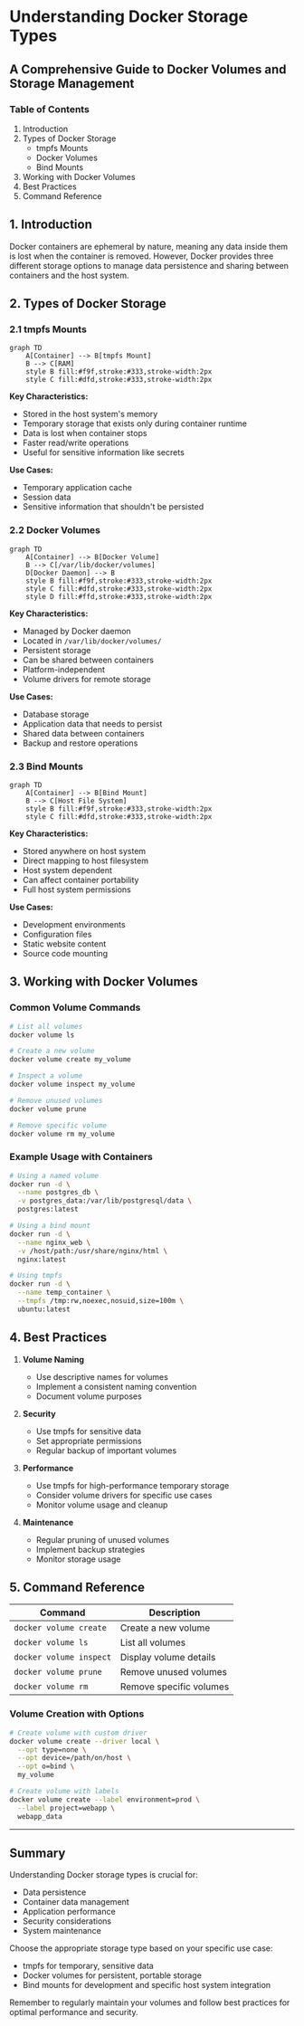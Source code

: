 # Understanding Docker Storage Types
## A Comprehensive Guide to Docker Volumes and Storage Management

### Table of Contents
1. Introduction
2. Types of Docker Storage
   - tmpfs Mounts
   - Docker Volumes
   - Bind Mounts
3. Working with Docker Volumes
4. Best Practices
5. Command Reference

## 1. Introduction

Docker containers are ephemeral by nature, meaning any data inside them is lost when the container is removed. However, Docker provides three different storage options to manage data persistence and sharing between containers and the host system.

## 2. Types of Docker Storage

### 2.1 tmpfs Mounts
```mermaid
graph TD
    A[Container] --> B[tmpfs Mount]
    B --> C[RAM]
    style B fill:#f9f,stroke:#333,stroke-width:2px
    style C fill:#dfd,stroke:#333,stroke-width:2px
```

**Key Characteristics:**
- Stored in the host system's memory
- Temporary storage that exists only during container runtime
- Data is lost when container stops
- Faster read/write operations
- Useful for sensitive information like secrets

**Use Cases:**
- Temporary application cache
- Session data
- Sensitive information that shouldn't be persisted

### 2.2 Docker Volumes
```mermaid
graph TD
    A[Container] --> B[Docker Volume]
    B --> C[/var/lib/docker/volumes]
    D[Docker Daemon] --> B
    style B fill:#f9f,stroke:#333,stroke-width:2px
    style C fill:#dfd,stroke:#333,stroke-width:2px
    style D fill:#ffd,stroke:#333,stroke-width:2px
```

**Key Characteristics:**
- Managed by Docker daemon
- Located in `/var/lib/docker/volumes/`
- Persistent storage
- Can be shared between containers
- Platform-independent
- Volume drivers for remote storage

**Use Cases:**
- Database storage
- Application data that needs to persist
- Shared data between containers
- Backup and restore operations

### 2.3 Bind Mounts
```mermaid
graph TD
    A[Container] --> B[Bind Mount]
    B --> C[Host File System]
    style B fill:#f9f,stroke:#333,stroke-width:2px
    style C fill:#dfd,stroke:#333,stroke-width:2px
```

**Key Characteristics:**
- Stored anywhere on host system
- Direct mapping to host filesystem
- Host system dependent
- Can affect container portability
- Full host system permissions

**Use Cases:**
- Development environments
- Configuration files
- Static website content
- Source code mounting

## 3. Working with Docker Volumes

### Common Volume Commands
```bash
# List all volumes
docker volume ls

# Create a new volume
docker volume create my_volume

# Inspect a volume
docker volume inspect my_volume

# Remove unused volumes
docker volume prune

# Remove specific volume
docker volume rm my_volume
```

### Example Usage with Containers
```bash
# Using a named volume
docker run -d \
  --name postgres_db \
  -v postgres_data:/var/lib/postgresql/data \
  postgres:latest

# Using a bind mount
docker run -d \
  --name nginx_web \
  -v /host/path:/usr/share/nginx/html \
  nginx:latest

# Using tmpfs
docker run -d \
  --name temp_container \
  --tmpfs /tmp:rw,noexec,nosuid,size=100m \
  ubuntu:latest
```

## 4. Best Practices

1. **Volume Naming**
   - Use descriptive names for volumes
   - Implement a consistent naming convention
   - Document volume purposes

2. **Security**
   - Use tmpfs for sensitive data
   - Set appropriate permissions
   - Regular backup of important volumes

3. **Performance**
   - Use tmpfs for high-performance temporary storage
   - Consider volume drivers for specific use cases
   - Monitor volume usage and cleanup

4. **Maintenance**
   - Regular pruning of unused volumes
   - Implement backup strategies
   - Monitor storage usage

## 5. Command Reference

| Command | Description |
|---------|-------------|
| `docker volume create` | Create a new volume |
| `docker volume ls` | List all volumes |
| `docker volume inspect` | Display volume details |
| `docker volume prune` | Remove unused volumes |
| `docker volume rm` | Remove specific volumes |

### Volume Creation with Options
```bash
# Create volume with custom driver
docker volume create --driver local \
  --opt type=none \
  --opt device=/path/on/host \
  --opt o=bind \
  my_volume

# Create volume with labels
docker volume create --label environment=prod \
  --label project=webapp \
  webapp_data
```

---

## Summary

Understanding Docker storage types is crucial for:
- Data persistence
- Container data management
- Application performance
- Security considerations
- System maintenance

Choose the appropriate storage type based on your specific use case:
- tmpfs for temporary, sensitive data
- Docker volumes for persistent, portable storage
- Bind mounts for development and specific host system integration

Remember to regularly maintain your volumes and follow best practices for optimal performance and security.
